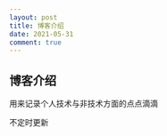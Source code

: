 ```yaml
---
layout: post
title: 博客介绍
date: 2021-05-31
comment: true
---
```


## 博客介绍

用来记录个人技术与非技术方面的点点滴滴

不定时更新



